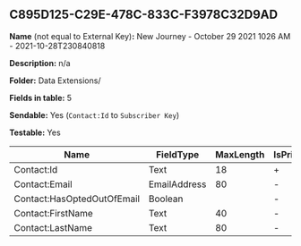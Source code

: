 ## C895D125-C29E-478C-833C-F3978C32D9AD

**Name** (not equal to External Key)**:** New Journey - October 29 2021 1026 AM - 2021-10-28T230840818

**Description:** n/a

**Folder:** Data Extensions/

**Fields in table:** 5

**Sendable:** Yes (`Contact:Id` to `Subscriber Key`)

**Testable:** Yes

| Name | FieldType | MaxLength | IsPrimaryKey | IsNullable | DefaultValue |
| --- | --- | --- | --- | --- | --- |
| Contact:Id | Text | 18 | + | - |  |
| Contact:Email | EmailAddress | 80 | - | + |  |
| Contact:HasOptedOutOfEmail | Boolean |  | - | + | False |
| Contact:FirstName | Text | 40 | - | + |  |
| Contact:LastName | Text | 80 | - | + |  |
